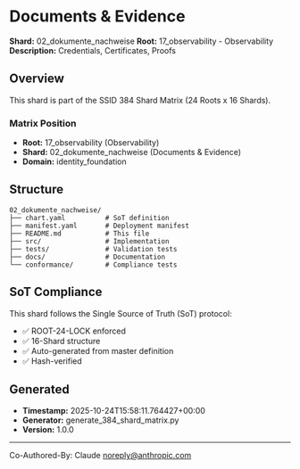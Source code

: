 # Documents & Evidence

**Shard:** 02_dokumente_nachweise
**Root:** 17_observability - Observability
**Description:** Credentials, Certificates, Proofs

## Overview

This shard is part of the SSID 384 Shard Matrix (24 Roots x 16 Shards).

### Matrix Position
- **Root:** 17_observability (Observability)
- **Shard:** 02_dokumente_nachweise (Documents & Evidence)
- **Domain:** identity_foundation

## Structure

```
02_dokumente_nachweise/
├── chart.yaml          # SoT definition
├── manifest.yaml       # Deployment manifest
├── README.md           # This file
├── src/                # Implementation
├── tests/              # Validation tests
├── docs/               # Documentation
└── conformance/        # Compliance tests
```

## SoT Compliance

This shard follows the Single Source of Truth (SoT) protocol:
- ✅ ROOT-24-LOCK enforced
- ✅ 16-Shard structure
- ✅ Auto-generated from master definition
- ✅ Hash-verified

## Generated

- **Timestamp:** 2025-10-24T15:58:11.764427+00:00
- **Generator:** generate_384_shard_matrix.py
- **Version:** 1.0.0

---

Co-Authored-By: Claude <noreply@anthropic.com>
